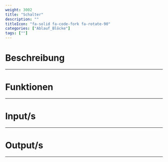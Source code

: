 ```yaml
---
weight: 3002
title: "Schalter"
description: ""
titleIcon: "fa-solid fa-code-fork fa-rotate-90"
categories: ["Ablauf_Blöcke"]
tags: [""]
---
```



# Beschreibung
---

# Funktionen
---

# Input/s
---

# Output/s
---
